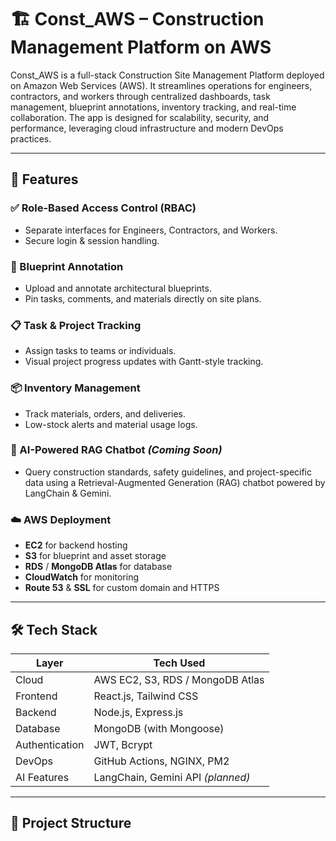 # 🏗️ Const_AWS – Construction Management Platform on AWS

Const_AWS is a full-stack Construction Site Management Platform deployed on Amazon Web Services (AWS). It streamlines operations for engineers, contractors, and workers through centralized dashboards, task management, blueprint annotations, inventory tracking, and real-time collaboration. The app is designed for scalability, security, and performance, leveraging cloud infrastructure and modern DevOps practices.

---

## 🚀 Features

### ✅ Role-Based Access Control (RBAC)
- Separate interfaces for Engineers, Contractors, and Workers.
- Secure login & session handling.

### 📝 Blueprint Annotation
- Upload and annotate architectural blueprints.
- Pin tasks, comments, and materials directly on site plans.

### 📋 Task & Project Tracking
- Assign tasks to teams or individuals.
- Visual project progress updates with Gantt-style tracking.

### 📦 Inventory Management
- Track materials, orders, and deliveries.
- Low-stock alerts and material usage logs.

### 🧠 AI-Powered RAG Chatbot *(Coming Soon)*
- Query construction standards, safety guidelines, and project-specific data using a Retrieval-Augmented Generation (RAG) chatbot powered by LangChain & Gemini.

### ☁️ AWS Deployment
- **EC2** for backend hosting  
- **S3** for blueprint and asset storage  
- **RDS** / **MongoDB Atlas** for database  
- **CloudWatch** for monitoring  
- **Route 53** & **SSL** for custom domain and HTTPS

---

## 🛠️ Tech Stack

| Layer       | Tech Used                            |
|-------------|--------------------------------------|
|Cloud       | AWS EC2, S3, RDS / MongoDB Atlas      |
| Frontend    | React.js, Tailwind CSS               |
| Backend     | Node.js, Express.js                  |
| Database    | MongoDB (with Mongoose)              |
| Authentication | JWT, Bcrypt                       |
| DevOps      | GitHub Actions, NGINX, PM2           |
| AI Features | LangChain, Gemini API *(planned)*    |

---

## 📁 Project Structure
